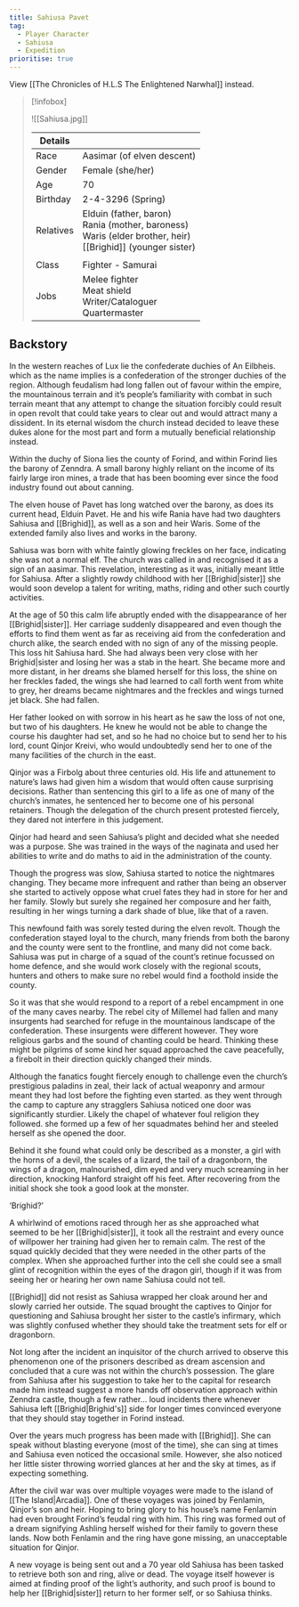 ```yaml
---
title: Sahiusa Pavet
tag:
  - Player Character
  - Sahiusa
  - Expedition
prioritise: true
---
```


View [[The Chronicles of H.L.S The Enlightened Narwhal]] instead.

> [!infobox]
>
> ![[Sahiusa.jpg]]
>
> | Details   |                                                                                                                         |
> | --------- | ----------------------------------------------------------------------------------------------------------------------- |
> | Race      | Aasimar (of elven descent)                                                                                              |
> | Gender    | Female (she/her)                                                                                                        |
> | Age       | 70                                                                                                                      |
> | Birthday  | 2-4-3296 (Spring)                                                                                                       |
> | Relatives | Elduin (father, baron) <br> Rania (mother, baroness) <br> Waris (elder brother, heir) <br> [[Brighid]] (younger sister) |
> |           |                                                                                                                         |
> | Class     | Fighter - Samurai                                                                                                       |
> | Jobs      | Melee fighter <br> Meat shield <br> Writer/Cataloguer <br> Quartermaster                                                |

## Backstory

In the western reaches of Lux lie the confederate duchies of An Eilbheis. which as the name implies is a confederation of the stronger duchies of the region. Although feudalism had long fallen out of favour within the empire, the mountainous terrain and it’s people’s familiarity with combat in such terrain meant that any attempt to change the situation forcibly could result in open revolt that could take years to clear out and would attract many a dissident. In its eternal wisdom the church instead decided to leave these dukes alone for the most part and form a mutually beneficial relationship instead.

Within the duchy of Siona lies the county of Forind, and within Forind lies the barony of Zenndra. A small barony highly reliant on the income of its fairly large iron mines, a trade that has been booming ever since the food industry found out about canning.

The elven house of Pavet has long watched over the barony, as does its current head, Elduin Pavet. He and his wife Rania have had two daughters Sahiusa and [[Brighid]], as well as a son and heir Waris. Some of the extended family also lives and works in the barony.

Sahiusa was born with white faintly glowing freckles on her face, indicating she was not a normal elf. The church was called in and recognised it as a sign of an aasimar. This revelation, interesting as it was, initially meant little for Sahiusa. After a slightly rowdy childhood with her [[Brighid|sister]] she would soon develop a talent for writing, maths, riding and other such courtly activities.

At the age of 50 this calm life abruptly ended with the disappearance of her [[Brighid|sister]].
Her carriage suddenly disappeared and even though the efforts to find them went as far as receiving aid from the confederation and church alike, the search ended with no sign of any of the missing people. This loss hit Sahiusa hard. She had always been very close with her Brighid|sister and losing her was a stab in the heart. She became more and more distant, in her dreams she blamed herself for this loss, the shine on her freckles faded, the wings she had learned to call forth went from white to grey, her dreams became nightmares and the freckles and wings turned jet black. She had fallen.

Her father looked on with sorrow in his heart as he saw the loss of not one, but two of his daughters. He knew he would not be able to change the course his daughter had set, and so he had no choice but to send her to his lord, count Qinjor Kreivi, who would undoubtedly send her to one of the many facilities of the church in the east.

Qinjor was a Firbolg about three centuries old. His life and attunement to nature’s laws had given him a wisdom that would often cause surprising decisions. Rather than sentencing this girl to a life as one of many of the church’s inmates, he sentenced her to become one of his personal retainers. Though the delegation of the church present protested fiercely, they dared not interfere in this judgement.

Qinjor had heard and seen Sahiusa’s plight and decided what she needed was a purpose.
She was trained in the ways of the naginata and used her abilities to write and do maths to aid in the administration of the county.

Though the progress was slow, Sahiusa started to notice the nightmares changing. They became more infrequent and rather than being an observer she started to actively oppose what cruel fates they had in store for her and her family. Slowly but surely she regained her composure and her faith, resulting in her wings turning a dark shade of blue, like that of a raven.

This newfound faith was sorely tested during the elven revolt. Though the confederation stayed loyal to the church, many friends from both the barony and the county were sent to the frontline, and many did not come back. Sahiusa was put in charge of a squad of the count’s retinue focussed on home defence, and she would work closely with the regional scouts, hunters and others to make sure no rebel would find a foothold inside the county.

So it was that she would respond to a report of a rebel encampment in one of the many caves nearby. The rebel city of Millemel had fallen and many insurgents had searched for refuge in the mountainous landscape of the confederation. These insurgents were different however. They wore religious garbs and the sound of chanting could be heard. Thinking these might be pilgrims of some kind her squad approached the cave peacefully, a firebolt in their direction quickly changed their minds.

Although the fanatics fought fiercely enough to challenge even the church’s prestigious paladins in zeal, their lack of actual weaponry and armour meant they had lost before the fighting even started. as they went through the camp to capture any stragglers Sahiusa noticed one door was significantly sturdier. Likely the chapel of whatever foul religion they followed. she formed up a few of her squadmates behind her and steeled herself as she opened the door.

Behind it she found what could only be described as a monster, a girl with the horns of a devil, the scales of a lizard, the tail of a dragonborn, the wings of a dragon, malnourished, dim eyed and very much screaming in her direction, knocking Hanford straight off his feet.
After recovering from the initial shock she took a good look at the monster.

‘Brighid?’

A whirlwind of emotions raced through her as she approached what seemed to be her [[Brighid|sister]], it took all the restraint and every ounce of willpower her training had given her to remain calm. The rest of the squad quickly decided that they were needed in the other parts of the complex. When she approached further into the cell she could see a small glint of recognition within the eyes of the dragon girl, though if it was from seeing her or hearing her own name Sahiusa could not tell.

[[Brighid]] did not resist as Sahiusa wrapped her cloak around her and slowly carried her outside. The squad brought the captives to Qinjor for questioning and Sahiusa brought her sister to the castle’s infirmary, which was slightly confused whether they should take the treatment sets for elf or dragonborn.

Not long after the incident an inquisitor of the church arrived to observe this phenomenon one of the prisoners described as dream ascension and concluded that a cure was not within the church’s possession. The glare from Sahiusa after his suggestion to take her to the capital for research made him instead suggest a more hands off observation approach within Zenndra castle, though a few rather… loud incidents there whenever Sahiusa left [[Brighid|Brighid's]] side for longer times convinced everyone that they should stay together in Forind instead.

Over the years much progress has been made with [[Brighid]]. She can speak without blasting everyone (most of the time), she can sing at times and Sahiusa even noticed the occasional smile. However, she also noticed her little sister throwing worried glances at her and the sky at times, as if expecting something.

After the civil war was over multiple voyages were made to the island of [[The Island|Arcadia]].
One of these voyages was joined by Fenlamin, Qinjor’s son and heir.
Hoping to bring glory to his house’s name Fenlamin had even brought Forind’s feudal ring with him. This ring was formed out of a dream signifying Ashling herself wished for their family to govern these lands. Now both Fenlamin and the ring have gone missing, an unacceptable situation for Qinjor.

A new voyage is being sent out and a 70 year old Sahiusa has been tasked to retrieve both son and ring, alive or dead. The voyage itself however is aimed at finding proof of the light’s authority, and such proof is bound to help her [[Brighid|sister]] return to her former self, or so Sahiusa thinks.
